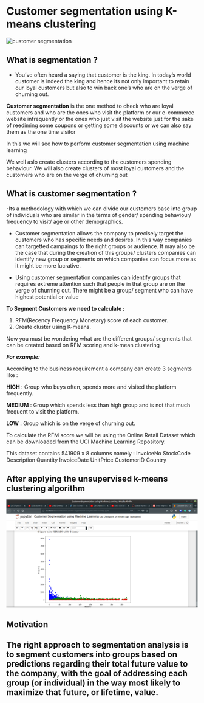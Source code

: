 # Customer segmentation using K-means clustering

![customer segmentation](https://data-flair.training/blogs/wp-content/uploads/sites/2/2019/07/R-project-customer-segmentation.png)

## What is segmentation ?

- You’ve often heard a saying that customer is the king. In today’s world customer is indeed the king  and hence its not only important to retain our loyal customers but also to win back one’s who are on the verge of churning out.

**Customer segmentation** is the one method to check who are loyal customers and who are the ones who visit the platform or our e-commerce website infrequently or the ones who just visit the website just for the sake of reediming some coupons or getting some discounts or we can also say them as the one time visitor 

In this we will see how to perform customer segmentation using machine learning

We well aslo create clusters according to the customers spending behaviour. We will also create clusters of most loyal customers and the customers who are on the verge of churning out

## What is customer segmentation ?

-Its a methodology with which we can  divide our customers base into group of individuals who are similar in the terms of gender/ spending behaviour/ frequency to visit/ age or other demographics. 

- Customer segmentation allows the company to precisely target the customers who has specific needs and desires. In this way companies can targetted campaings to the right groups or audience. It may also be the case that during the creation of this groups/ clusters companies can identify new group or segments on which companies can focus more as it might be more lucrative.

- Using customer segmentation companies can identify groups that requires extreme attention such that people in that group are on the verge of churning out. There might be a group/ segment who can have highest potential or value

**To Segment Customers we need to calculate :**  

1. RFM(Recency Frequency Monetary) score of each customer.
2. Create cluster using K-means.

Now you must be wondering what are the different groups/ segments that can be created based on RFM scoring and k-mean clustering 

***For example:***

According to the business requirement a company can create 3 segments like : 

**HIGH** :  Group who buys often, spends more and visited the platform frequently.

**MEDIUM** : Group which spends less than high group and is not that much frequent to visit the 				platform.

**LOW** : Group which is on the verge of churning out.

To calculate the RFM score we will be using the Online Retail Dataset which can be downloaded from the UCI Machine Learning Repository. 

This dataset contains 541909 x 8 columns namely :
InvoiceNo
StockCode
Description 
Quantity
InvoiceDate 
UnitPrice
CustomerID
Country

## After applying the unsupervised k-means clustering algorithm
![Customer Segmentation](https://github.com/akhiilkasare/customer-segmentation-using-kmeans-clustering/blob/master/customer_segmentation_plot.png)

## Motivation
## The right approach to segmentation analysis is to segment customers into groups based on predictions regarding their total future value to the company, with the goal of addressing each group (or individual) in the way most likely to maximize that future, or lifetime, value.
